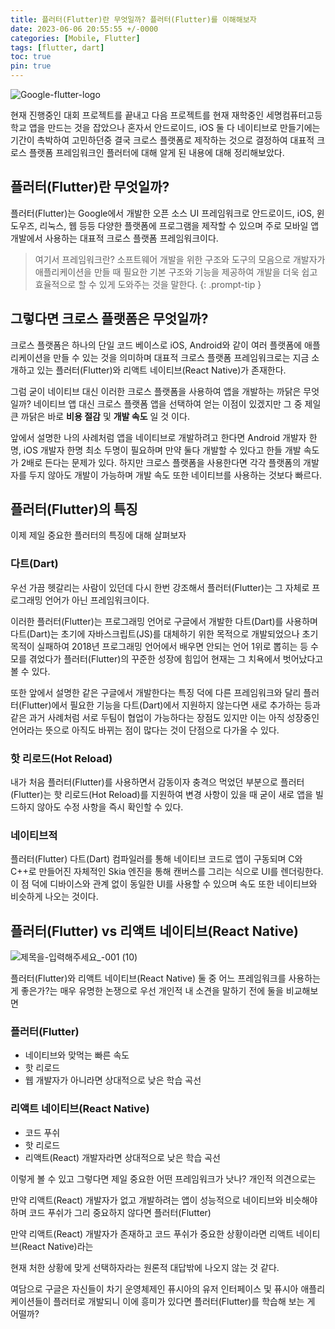 ```yaml
---
title: 플러터(Flutter)란 무엇일까? 플러터(Flutter)를 이해해보자
date: 2023-06-06 20:55:55 +/-0000
categories: [Mobile, Flutter]
tags: [flutter, dart]
toc: true
pin: true
---
```


![Google-flutter-logo](https://github.com/JangWoojun/JangWoojun/assets/102157871/79e125d6-c71c-4a5e-ad38-b978f570ca55)

현재 진행중인 대회 프로젝트를 끝내고 다음 프로젝트를 현재 재학중인 세명컴퓨터고등학교 앱을
만드는 것을 잡았으나 혼자서 안드로이드, iOS 둘 다 네이티브로 만들기에는 기간이 촉박하여 고민하던중 결국 크로스 플랫폼로 제작하는 것으로 결정하여 대표적 크로스 플랫폼 프레임워크인 플러터에 대해 알게 된 내용에 대해 정리해보았다.

## 플러터(Flutter)란 무엇일까?

플러터(Flutter)는 Google에서 개발한 오픈 소스 UI 프레임워크로 안드로이드, iOS, 윈도우즈, 리눅스, 웹 등등 다양한 플랫폼에 프로그램을 제작할 수 있으며 주로 모바일 앱 개발에서 사용하는 대표적 크로스 플랫폼 프레임워크이다.

> 여기서 프레임워크란? 소프트웨어 개발을 위한 구조와 도구의 모음으로 개발자가 애플리케이션을 만들 때 필요한 기본 구조와 기능을 제공하여 개발을 더욱 쉽고 효율적으로 할 수 있게 도와주는 것을 말한다.
{: .prompt-tip }

## 그렇다면 크로스 플랫폼은 무엇일까?

크로스 플랫폼은 하나의 단일 코드 베이스로 iOS, Android와 같이 여러 플랫폼에 애플리케이션을 만들 수 있는 것을 의미하며 대표적 크로스 플랫폼 프레임워크로는 지금 소개하고 있는 플러터(Flutter)와 리액트 네이티브(React Native)가 존재한다.

그럼 굳이 네이티브 대신 이러한 크로스 플랫폼을 사용하여 앱을 개발하는 까닭은 무엇일까? 네이티브 앱 대신 크로스 플랫폼 앱을 선택하여 얻는 이점이 있겠지만 그 중 제일 큰 까닭은 바로 **비용 절감** 및 **개발 속도** 일 것 이다.

앞에서 설명한 나의 사례처럼 앱을 네이티브로 개발하려고 한다면 Android 개발자 한명, iOS 개발자 한명 최소 두명이 필요하며 만약 둘다 개발할 수 있다고 한들 개발 속도가 2배로 든다는 문제가 있다. 하지만 크로스 플랫폼을 사용한다면 각각 플랫폼의 개발자를 두지 않아도 개발이 가능하며 개발 속도 또한 네이티브를 사용하는 것보다 빠르다.

## 플러터(Flutter)의 특징

이제 제일 중요한 플러터의 특징에 대해 살펴보자

### 다트(Dart)

우선 가끔 헷갈리는 사람이 있던데 다시 한번 강조해서 플러터(Flutter)는 그 자체로 프로그래밍 언어가 아닌 프레임워크이다.

이러한 플러터(Flutter)는 프로그래밍 언어로 구글에서 개발한 다트(Dart)를 사용하며 다트(Dart)는 초기에 자바스크립트(JS)를 대체하기 위한 목적으로 개발되었으나 초기 목적이 실패하여 2018년 프로그래밍 언어에서 배우면 안되는 언어 1위로 뽑히는 등 수모를 겪었다가 플러터(Flutter)의 꾸준한 성장에 힘입어 현재는 그 치욕에서 벗어났다고 볼 수 있다. 

또한 앞에서 설명한 같은 구글에서 개발한다는 특징 덕에 다른 프레임워크와 달리 플러터(Flutter)에서 필요한 기능을 다트(Dart)에서 지원하지 않는다면 새로 추가하는 등과 같은 과거 사례처럼 서로 두팀이 협업이 가능하다는 장점도 있지만 이는 아직 성장중인 언어라는 뜻으로 아직도 바뀌는 점이 많다는 것이 단점으로 다가올 수 있다.

### 핫 리로드(Hot Reload)

내가 처음 플러터(Flutter)를 사용하면서 감동이자 충격으 먹었던 부분으로 플러터(Flutter)는 핫 리로드(Hot Reload)를 지원하여 변경 사항이 있을 때 굳이 새로 앱을 빌드하지 않아도 수정 사항을 즉시 확인할 수 있다.

### 네이티브적

플러터(Flutter) 다트(Dart) 컴파일러를 통해 네이티브 코드로 앱이 구동되며 C와 C++로 만들어진 자체적인 Skia 엔진을 통해 캔버스를 그리는 식으로 UI를 렌더링한다. 이 점 덕에 디바이스와 관계 없이 동일한 UI를 사용할 수 있으며 속도 또한 네이티브와 비슷하게 나오는 것이다.

## 플러터(Flutter) vs 리액트 네이티브(React Native)

![제목을-입력해주세요_-001 (10)](https://github.com/JangWoojun/JangWoojun/assets/102157871/1a54328f-5130-4fd6-b0b8-688f08bd5ce3)

플러터(Flutter)와 리액트 네이티브(React Native) 둘 중 어느 프레임워크를 사용하는게 좋은가?는 매우 유명한 논쟁으로 우선 개인적 내 소견을 말하기 전에 둘을 비교해보면

### 플러터(Flutter)
+ 네이티브와 맞먹는 빠른 속도
+ 핫 리로드
+ 웹 개발자가 아니라면 상대적으로 낮은 학습 곡선

### 리액트 네이티브(React Native)
+ 코드 푸쉬
+ 핫 리로드
+ 리액트(React) 개발자라면 상대적으로 낮은 학습 곡선

이렇게 볼 수 있고 그렇다면 제일 중요한 어떤 프레임워크가 낫나? 개인적 의견으로는

만약 리액트(React) 개발자가 없고 개발하려는 앱이 성능적으로 네이티브와 비슷해야 하며 코드 푸쉬가 그리 중요하지 않다면 플러터(Flutter)

만약 리액트(React) 개발자가 존재하고 코드 푸쉬가 중요한 상황이라면 리액트 네이티브(React Native)라는

현재 처한 상황에 맞게 선택하자라는 원론적 대답밖에 나오지 않는 것 같다.

여담으로 구글은 자신들이 차기 운영체제인 퓨시아의 유저 인터페이스 및 퓨시아 애플리케이션들이 플러터로 개발되니 이에 흥미가 있다면 플러터(Flutter)를 학습해 보는 게 어떨까?
